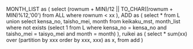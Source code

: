 
MONTH_LIST as (
  select (rownum + MIN)/12 || TO_CHAR((rownum + MIN)%12,'00')
  from ALL
  where rownum < xx
),
ADD as (
  select * from L
  union
  select kensa_no, taisho_mei, month 
  from keikaku_mst, month_list
  where not exists (select 1 from L where kensa_no = kensa_no and taisho_mei = taisyo_mei and month = month)
),
ruikei as (
  select *
    sum(xx) over (partition by xxx order by xxx, xxx) as x,
  from add
)

